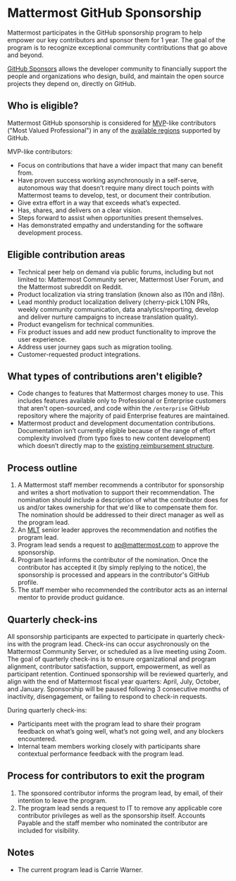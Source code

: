 # Mattermost GitHub Sponsorship

Mattermost participates in the GitHub sponsorship program to help empower our key contributors and sponsor them for 1 year. The goal of the program is to recognize exceptional community contributions that go above and beyond.

[GitHub Sponsors](https://docs.github.com/en/github/supporting-the-open-source-community-with-github-sponsors/about-github-sponsors#about-github-sponsors) allows the developer community to financially support the people and organizations who design, build, and maintain the open source projects they depend on, directly on GitHub.

## Who is eligible?

Mattermost GitHub sponsorship is considered for [MVP](https://developers.mattermost.com/contribute/mvp/)-like contributors \("Most Valued Professional"\) in any of the [available regions](https://github.com/sponsors) supported by GitHub.

MVP-like contributors:

- Focus on contributions that have a wider impact that many can benefit from.
- Have proven success working asynchronously in a self-serve, autonomous way that doesn’t  require many direct touch points with Mattermost teams to develop, test, or document their contribution.
- Give extra effort in a way that exceeds what’s expected.
- Has, shares, and delivers on a clear vision.
- Steps forward to assist when opportunities present themselves.
- Has demonstrated empathy and understanding for the software development process.

## Eligible contribution areas

- Technical peer help on demand via public forums, including but not limited to: Mattermost Community server, Mattermost User Forum, and the Mattermost subreddit on Reddit.
- Product localization via string translation (known also as l10n and i18n).
- Lead monthly product localization delivery (cherry-pick L10N PRs, weekly community communication, data analytics/reporting, develop and deliver nurture campaigns to increase translation quality).
- Product evangelism for technical communities.
- Fix product issues and add new product functionality to improve the user experience.
- Address user journey gaps such as migration tooling.
- Customer-requested product integrations.

## What types of contributions aren't eligible?

- Code changes to features that Mattermost charges money to use. This includes features available only to Professional or Enterprise customers that aren't open-sourced, and code within the ``/enterprise`` GitHub repository where the majority of paid Enterprise features are maintained.
- Mattermost product and development documentation contributions. Documentation isn’t currently eligible because of the range of effort complexity involved (from typo fixes to new content development) which doesn’t directly map to the [existing reimbursement structure](https://docs.google.com/document/d/1P88K3p-wDbV9nLZNkBnMk_SJvt90gzlRq3Pj0ZPBOZg/edit#).

## Process outline

1. A Mattermost staff member recommends a contributor for sponsorship and writes a short motivation to support their recommendation. The nomination should include a description of what the contributor does for us and/or takes ownership for that we'd like to compensate them for. The nomination should be addressed to their direct manager as well as the program lead.
2. An [MLT](https://handbook.mattermost.com/company/about-mattermost/list-of-terms#mlt) senior leader approves the recommendation and notifies the program lead.
3. Program lead sends a request to ap@mattermost.com to approve the sponsorship.
4. Program lead informs the contributor of the nomination. Once the contributor has accepted it \(by simply replying to the notice\), the sponsorship is processed and appears in the contributor's GitHub profile.
5. The staff member who recommended the contributor acts as an internal mentor to provide product guidance.

## Quarterly check-ins

All sponsorship participants are expected to participate in quarterly check-ins with the program lead. Check-ins can occur asychronously on the Mattermost Community Server, or scheduled as a live meeting using Zoom. The goal of quarterly check-ins is to ensure organizational and program alignment, contributor satisfaction, support, empowerment, as well as participant retention. Continued sponsorship will be reviewed quarterly, and align with the end of Mattermost fiscal year quarters: April, July, October, and January. Sponsorship will be paused following 3 consecutive months of inactivity, disengagement, or failing to respond to check-in requests.

During quarterly check-ins:
- Participants meet with the program lead to share their program feedback on what’s going well, what’s not going well, and any blockers encountered.  
- Internal team members working closely with participants share contextual performance feedback with the program lead.

## Process for contributors to exit the program

1. The sponsored contributor informs the program lead, by email, of their intention to leave the program.
2. The program lead sends a request to IT to remove any applicable core contributor privileges as well as the sponsorship itself. Accounts Payable and the staff member who nominated the contributor are included for visibility.

## Notes

* The current program lead is Carrie Warner.

